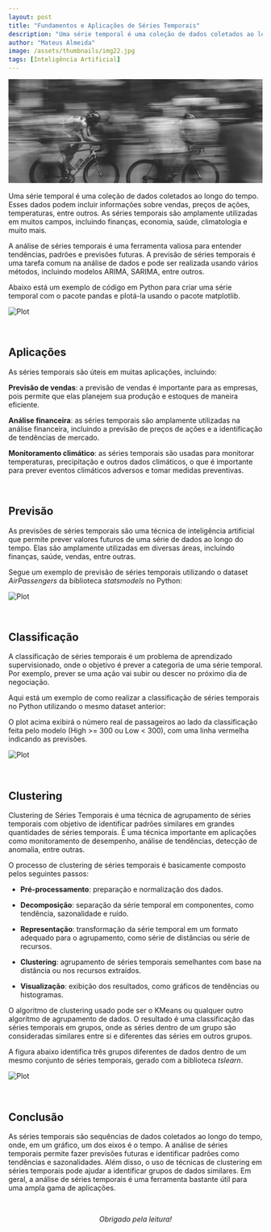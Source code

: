 ```yaml
---
layout: post
title: "Fundamentos e Aplicações de Séries Temporais"
description: "Uma série temporal é uma coleção de dados coletados ao longo do tempo. Esses dados podem incluir informações sobre vendas, preços de ações, temperaturas, entre outros..."
author: "Mateus Almeida"
image: /assets/thumbnails/img22.jpg
tags: [Inteligência Artificial]
---
```


![Birds](/assets/thumbnails/img22.jpg)

Uma série temporal é uma coleção de dados coletados ao longo do tempo. Esses dados podem incluir informações sobre vendas, preços de ações, temperaturas, entre outros. As séries temporais são amplamente utilizadas em muitos campos, incluindo finanças, economia, saúde, climatologia e muito mais.

A análise de séries temporais é uma ferramenta valiosa para entender tendências, padrões e previsões futuras. A previsão de séries temporais é uma tarefa comum na análise de dados e pode ser realizada usando vários métodos, incluindo modelos ARIMA, SARIMA, entre outros.

Abaixo está um exemplo de código em Python para criar uma série temporal com o pacote pandas e plotá-la usando o pacote matplotlib.

<script src="https://gist.github.com/imsouza/9bfc4a142616ae3f9828f8287249a020.js"></script>

![Plot](https://imgur.com/okQXOr6.png)

<br>

## Aplicações

As séries temporais são úteis em muitas aplicações, incluindo:

**Previsão de vendas**: a previsão de vendas é importante para as empresas, pois permite que elas planejem sua produção e estoques de maneira eficiente.

**Análise financeira**: as séries temporais são amplamente utilizadas na análise financeira, incluindo a previsão de preços de ações e a identificação de tendências de mercado.

**Monitoramento climático**: as séries temporais são usadas para monitorar temperaturas, precipitação e outros dados climáticos, o que é importante para prever eventos climáticos adversos e tomar medidas preventivas.

<br>

## Previsão

As previsões de séries temporais são uma técnica de inteligência artificial que permite prever valores futuros de uma série de dados ao longo do tempo. Elas são amplamente utilizadas em diversas áreas, incluindo finanças, saúde, vendas, entre outras.

Segue um exemplo de previsão de séries temporais utilizando o dataset *AirPassengers* da biblioteca *statsmodels* no Python:

<script src="https://gist.github.com/imsouza/0327ce38b23cb8148a5829c6e46de8e1.js"></script>

![Plot](https://imgur.com/sjECq8z.png)

<br>

## Classificação

A classificação de séries temporais é um problema de aprendizado supervisionado, onde o objetivo é prever a categoria de uma série temporal. Por exemplo, prever se uma ação vai subir ou descer no próximo dia de negociação.

Aqui está um exemplo de como realizar a classificação de séries temporais no Python utilizando o mesmo dataset anterior:

<script src="https://gist.github.com/imsouza/b8fa62fbe383fb98c03f06a4d2b8a667.js"></script>

O plot acima exibirá o número real de passageiros ao lado da classificação feita pelo modelo (High >= 300 ou Low < 300), com uma linha vermelha indicando as previsões.

![Plot](https://imgur.com/cQPrQq1.png)

<br>

## Clustering

Clustering de Séries Temporais é uma técnica de agrupamento de séries temporais com objetivo de identificar padrões similares em grandes quantidades de séries temporais. É uma técnica importante em aplicações como monitoramento de desempenho, análise de tendências, detecção de anomalia, entre outras.

O processo de clustering de séries temporais é basicamente composto pelos seguintes passos:

- **Pré-processamento**: preparação e normalização dos dados.

- **Decomposição**: separação da série temporal em componentes, como tendência, sazonalidade e ruído.

- **Representação**: transformação da série temporal em um formato adequado para o agrupamento, como série de distâncias ou série de recursos.

- **Clustering**: agrupamento de séries temporais semelhantes com base na distância ou nos recursos extraídos.

- **Visualização**: exibição dos resultados, como gráficos de tendências ou histogramas.

O algoritmo de clustering usado pode ser o KMeans ou qualquer outro algoritmo de agrupamento de dados. O resultado é uma classificação das séries temporais em grupos, onde as séries dentro de um grupo são consideradas similares entre si e diferentes das séries em outros grupos.

A figura abaixo identifica três grupos diferentes de dados dentro de um mesmo conjunto de séries temporais, gerado com a biblioteca *tslearn*.

![Plot](https://imgur.com/2f7gvC7.png)

<br>

## Conclusão

As séries temporais são sequências de dados coletados ao longo do tempo, onde, em um gráfico, um dos eixos é o tempo. A análise de séries temporais permite fazer previsões futuras e identificar padrões como tendências e sazonalidades. Além disso, o uso de técnicas de clustering em séries temporais pode ajudar a identificar grupos de dados similares. Em geral, a análise de séries temporais é uma ferramenta bastante útil para uma ampla gama de aplicações.

<br><center><i>Obrigado pela leitura!</i></center>
